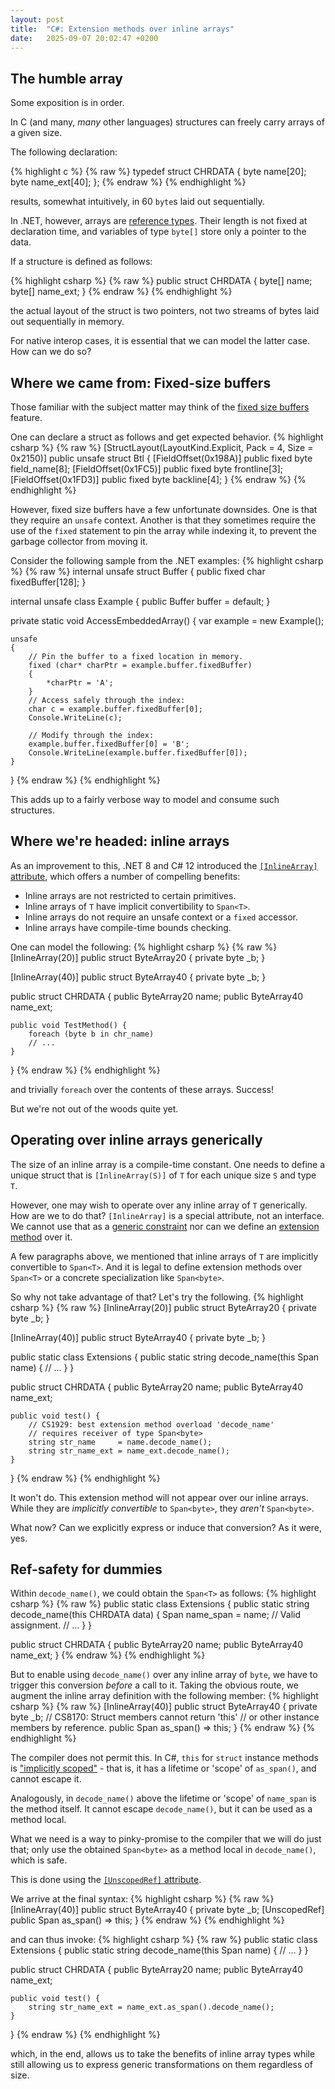 ```yaml
---
layout: post
title:  "C#: Extension methods over inline arrays"
date:   2025-09-07 20:02:47 +0200
---
```

## The humble array
Some exposition is in order.

In C (and many, _many_ other languages) structures
can freely carry arrays of a given size.

The following declaration:

{% highlight c %}
{% raw %}
typedef struct CHRDATA {
    byte name[20];
    byte name_ext[40];
};
{% endraw %}
{% endhighlight %}

results, somewhat intuitively, in 60
`byte`s laid out sequentially.

In .NET, however, arrays are [reference types](https://learn.microsoft.com/en-us/dotnet/csharp/language-reference/keywords/reference-types).
Their length is not fixed at declaration time, and variables
of type `byte[]` store only a pointer to the data.

If a structure is defined as follows:

{% highlight csharp %}
{% raw %}
public struct CHRDATA {
    byte[] name;
    byte[] name_ext;
}
{% endraw %}
{% endhighlight %}

the actual layout of the struct is two pointers,
not two streams of bytes laid out sequentially in memory.

For native interop cases, it is essential that we can 
model the latter case. How can we do so? 

## Where we came from: Fixed-size buffers
Those familiar with the subject matter may think
of the [fixed size buffers](https://github.com/dotnet/csharpstandard/blob/draft-v8/standard/unsafe-code.md#238-fixed-size-buffers) 
feature.

One can declare a struct as follows and get expected behavior.
{% highlight csharp %}
{% raw %}
[StructLayout(LayoutKind.Explicit, Pack = 4, Size = 0x2150)]
public unsafe struct Btl {
    [FieldOffset(0x198A)] public fixed byte field_name[8];
    [FieldOffset(0x1FC5)] public fixed byte frontline[3];
    [FieldOffset(0x1FD3)] public fixed byte backline[4];
}
{% endraw %}
{% endhighlight %}

However, fixed size buffers have a few unfortunate downsides. One
is that they require an `unsafe` context. Another is that they sometimes
require the use of the `fixed` statement to pin the array while
indexing it, to prevent the garbage collector from moving it.

Consider the following sample from the .NET examples:
{% highlight csharp %}
{% raw %}
internal unsafe struct Buffer
{
    public fixed char fixedBuffer[128];
}

internal unsafe class Example
{
    public Buffer buffer = default;
}

private static void AccessEmbeddedArray()
{
    var example = new Example();

    unsafe
    {
        // Pin the buffer to a fixed location in memory.
        fixed (char* charPtr = example.buffer.fixedBuffer)
        {
            *charPtr = 'A';
        }
        // Access safely through the index:
        char c = example.buffer.fixedBuffer[0];
        Console.WriteLine(c);

        // Modify through the index:
        example.buffer.fixedBuffer[0] = 'B';
        Console.WriteLine(example.buffer.fixedBuffer[0]);
    }
}
{% endraw %}
{% endhighlight %}

This adds up to a fairly verbose way to model and consume such structures.

## Where we're headed: inline arrays
As an improvement to this, .NET 8 and C# 12 introduced the
[`[InlineArray]` attribute](https://learn.microsoft.com/en-us/dotnet/csharp/language-reference/proposals/csharp-12.0/inline-arrays),
which offers a number of compelling benefits:
- Inline arrays are not restricted to certain primitives.
- Inline arrays of `T` have implicit convertibility to `Span<T>`.
- Inline arrays do not require an unsafe context or a `fixed` accessor.
- Inline arrays have compile-time bounds checking.

One can model the following:
{% highlight csharp %}
{% raw %}
[InlineArray(20)]
public struct ByteArray20 {
    private byte _b;
}

[InlineArray(40)]
public struct ByteArray40 {
    private byte _b;
}

public struct CHRDATA {
    public ByteArray20 name;
    public ByteArray40 name_ext;
    
    public void TestMethod() {
        foreach (byte b in chr_name) 
        // ...
    }
}
{% endraw %}
{% endhighlight %}

and trivially `foreach` over the contents of these arrays. Success!

But we're not out of the woods quite yet.

## Operating over inline arrays generically
The size of an inline array is a compile-time constant. One needs to define 
a unique struct that is `[InlineArray(S)]` of `T` for each unique size `S` and type `T`.

However, one may wish to operate over any inline array of `T`
generically. How are we to do that? `[InlineArray]` is a special
attribute, not an interface. We cannot use that as a [generic constraint](https://learn.microsoft.com/en-us/dotnet/csharp/programming-guide/generics/constraints-on-type-parameters)
nor can we define an [extension method](https://learn.microsoft.com/en-us/dotnet/csharp/programming-guide/classes-and-structs/extension-methods) over it.

A few paragraphs above, we mentioned that inline arrays of `T` are 
implicitly convertible to `Span<T>`. And it is legal to define
extension methods over `Span<T>` or a concrete specialization like `Span<byte>`.

So why not take advantage of that? Let's try the following.
{% highlight csharp %}
{% raw %}
[InlineArray(20)]
public struct ByteArray20 {
    private byte _b;
}

[InlineArray(40)]
public struct ByteArray40 {
    private byte _b;
}

public static class Extensions {
    public static string decode_name(this Span<byte> name) {
        // ...
    }
}

public struct CHRDATA {
    public ByteArray20 name;
    public ByteArray40 name_ext;

    public void test() {
        // CS1929: best extension method overload 'decode_name' 
        // requires receiver of type Span<byte>
        string str_name     = name.decode_name();
        string str_name_ext = name_ext.decode_name();
    }
}
{% endraw %}
{% endhighlight %}

It won't do. This extension method will not appear over our inline arrays.
While they are _implicitly convertible_ to `Span<byte>`, they _aren't_ `Span<byte>`.

What now? Can we explicitly express or induce that conversion? As it were, yes.

## Ref-safety for dummies
Within `decode_name()`, we could obtain the `Span<T>` as follows:
{% highlight csharp %}
{% raw %}
public static class Extensions {
    public static string decode_name(this CHRDATA data) {
        Span<byte> name_span = name; // Valid assignment.
        // ...
    }
}

public struct CHRDATA {
    public ByteArray20 name;
    public ByteArray40 name_ext;
}
{% endraw %}
{% endhighlight %}

But to enable using `decode_name()` over any inline array of `byte`,
we have to trigger this conversion _before_ a call to it.
Taking the obvious route, we augment the inline array definition with the following member:
{% highlight csharp %}
{% raw %}
[InlineArray(40)]
public struct ByteArray40 {
    private byte _b;
    // CS8170: Struct members cannot return 'this' 
    // or other instance members by reference.
    public Span<byte> as_span() => this;
}
{% endraw %}
{% endhighlight %}

The compiler does not permit this. In C#, `this` for `struct` instance methods 
is ["implicitly scoped"](https://learn.microsoft.com/en-us/dotnet/api/system.diagnostics.codeanalysis.unscopedrefattribute?view=net-9.0#remarks) -
that is, it has a lifetime or 'scope' of `as_span()`, and cannot escape it.

Analogously, in `decode_name()` above the lifetime or 'scope' of `name_span`
is the method itself. It cannot escape `decode_name()`, but it can be used as a method local.

What we need is a way to pinky-promise to the compiler that we will do just that;
only use the obtained `Span<byte>` as a method local in `decode_name()`, which is safe.

This is done using the [`[UnscopedRef]` attribute](https://learn.microsoft.com/en-us/dotnet/api/system.diagnostics.codeanalysis.unscopedrefattribute?view=net-9.0).

We arrive at the final syntax:
{% highlight csharp %}
{% raw %}
[InlineArray(40)]
public struct ByteArray40 {
    private byte _b;
    [UnscopedRef] public Span<byte> as_span() => this;
}
{% endraw %}
{% endhighlight %}

and can thus invoke:
{% highlight csharp %}
{% raw %}
public static class Extensions {
    public static string decode_name(this Span<byte> name) {
        // ...
    }
}

public struct CHRDATA {
    public ByteArray20 name;
    public ByteArray40 name_ext;

    public void test() {
        string str_name_ext = name_ext.as_span().decode_name(); 
    }
}
{% endraw %}
{% endhighlight %}

which, in the end, allows us to take the benefits
of inline array types while still allowing us to express
generic transformations on them regardless of size.
